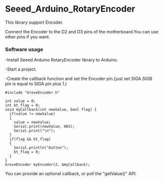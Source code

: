 # Seeed_Arduino_RotaryEncoder

This library support Encoder.

Connect the Encoder to the D2 and D3 pins of the motherboard.You can use other pins if you want.  

### Software usage  

-Install Seeed Arduino RotaryEncoder library to Arduino.  

-Start a project.  

-Create the callback function and set the Encoder pin.(just set SIGA.SIGB pin is equal to SIGA pin plus 1.)

   ```
   #include "GroveEncoder.h"

   int value = 0;
   int bt_flag = 0;
   void myCallback(int newValue, bool flag) {
     if(value != newValue)
     {
       value = newValue;
       Serial.print(newValue, HEX);
       Serial.print("\n");
     }
     if(flag && bt_flag)
     {
       Serial.println("button");
       bt_flag = 0;
     }
   }
   GroveEncoder myEncoder(2, &myCallback);
   ```
   You can provide an optional callback, or poll the "getValue()" API.
   
